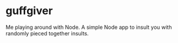 guffgiver
=========

Me playing around with Node. A simple Node app to insult you with randomly pieced together insults. 
